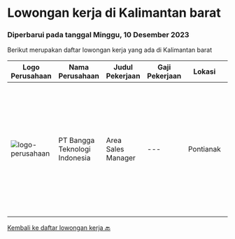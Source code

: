 
  # Lowongan kerja di Kalimantan barat

  ### Diperbarui pada tanggal Minggu, 10 Desember 2023

  Berikut merupakan daftar lowongan kerja yang ada di Kalimantan barat

  |Logo Perusahaan | Nama Perusahaan | Judul Pekerjaan | Gaji Pekerjaan | Lokasi | Deskripsi | Tanggal diunggah | Pranala |
  | -------------- | --------------- | --------------- | --------- | --------- | -------------- | ------- | ----------- |
  |![logo-perusahaan](https://image-service-cdn.seek.com.au/3e4d22dd1c1408a0c5c242dc6974f87225eca82f/ee4dce1061f3f616224767ad58cb2fc751b8d2dc)|PT Bangga Teknologi Indonesia|Area Sales Manager|---|Pontianak|Deskripsi Pekerjaan :-Melakukan penjualan produk kepada Toko/Dealer.-Maintenance customer project atas penjualan produk perusahaan-Melaporkan Setiap...|Selasa, 14 November 2023|https://www.jobstreet.co.id/id/job/area-sales-manager-4528881?token=0~c10f7325-4664-46bd-a24b-31b098bf9a9e&sectionRank=1&jobId=jobstreet-id-job-4528881|


  [Kembali ke daftar lowongan kerja 🔙](../README.md#daftar-lowongan-kerja)
  